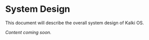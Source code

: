 # System Design

This document will describe the overall system design of Kalki OS.

*Content coming soon.*
